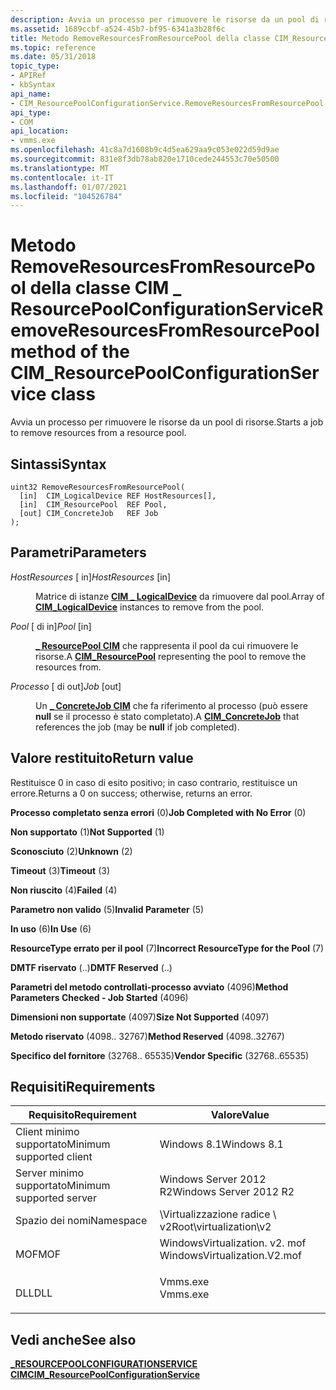 ```yaml
---
description: Avvia un processo per rimuovere le risorse da un pool di risorse.
ms.assetid: 1689ccbf-a524-45b7-bf95-6341a3b28f6c
title: Metodo RemoveResourcesFromResourcePool della classe CIM_ResourcePoolConfigurationService
ms.topic: reference
ms.date: 05/31/2018
topic_type:
- APIRef
- kbSyntax
api_name:
- CIM_ResourcePoolConfigurationService.RemoveResourcesFromResourcePool
api_type:
- COM
api_location:
- vmms.exe
ms.openlocfilehash: 41c8a7d1608b9c4d5ea629aa9c053e022d59d9ae
ms.sourcegitcommit: 831e8f3db78ab820e1710cede244553c70e50500
ms.translationtype: MT
ms.contentlocale: it-IT
ms.lasthandoff: 01/07/2021
ms.locfileid: "104526784"
---
```

# <a name="removeresourcesfromresourcepool-method-of-the-cim_resourcepoolconfigurationservice-class"></a><span data-ttu-id="df79d-103">Metodo RemoveResourcesFromResourcePool della classe CIM \_ ResourcePoolConfigurationService</span><span class="sxs-lookup"><span data-stu-id="df79d-103">RemoveResourcesFromResourcePool method of the CIM\_ResourcePoolConfigurationService class</span></span>

<span data-ttu-id="df79d-104">Avvia un processo per rimuovere le risorse da un pool di risorse.</span><span class="sxs-lookup"><span data-stu-id="df79d-104">Starts a job to remove resources from a resource pool.</span></span>

## <a name="syntax"></a><span data-ttu-id="df79d-105">Sintassi</span><span class="sxs-lookup"><span data-stu-id="df79d-105">Syntax</span></span>


```mof
uint32 RemoveResourcesFromResourcePool(
  [in]  CIM_LogicalDevice REF HostResources[],
  [in]  CIM_ResourcePool  REF Pool,
  [out] CIM_ConcreteJob   REF Job
);
```



## <a name="parameters"></a><span data-ttu-id="df79d-106">Parametri</span><span class="sxs-lookup"><span data-stu-id="df79d-106">Parameters</span></span>

<dl> <dt>

<span data-ttu-id="df79d-107">*HostResources* \[ in\]</span><span class="sxs-lookup"><span data-stu-id="df79d-107">*HostResources* \[in\]</span></span>
</dt> <dd>

<span data-ttu-id="df79d-108">Matrice di istanze [**CIM \_ LogicalDevice**](cim-logicaldevice.md) da rimuovere dal pool.</span><span class="sxs-lookup"><span data-stu-id="df79d-108">Array of [**CIM\_LogicalDevice**](cim-logicaldevice.md) instances to remove from the pool.</span></span>

</dd> <dt>

<span data-ttu-id="df79d-109">*Pool* \[ di in\]</span><span class="sxs-lookup"><span data-stu-id="df79d-109">*Pool* \[in\]</span></span>
</dt> <dd>

<span data-ttu-id="df79d-110">[**\_ ResourcePool CIM**](cim-resourcepool.md) che rappresenta il pool da cui rimuovere le risorse.</span><span class="sxs-lookup"><span data-stu-id="df79d-110">A [**CIM\_ResourcePool**](cim-resourcepool.md) representing the pool to remove the resources from.</span></span>

</dd> <dt>

<span data-ttu-id="df79d-111">*Processo* \[ di out\]</span><span class="sxs-lookup"><span data-stu-id="df79d-111">*Job* \[out\]</span></span>
</dt> <dd>

<span data-ttu-id="df79d-112">Un [**\_ ConcreteJob CIM**](cim-concretejob.md) che fa riferimento al processo (può essere **null** se il processo è stato completato).</span><span class="sxs-lookup"><span data-stu-id="df79d-112">A [**CIM\_ConcreteJob**](cim-concretejob.md) that references the job (may be **null** if job completed).</span></span>

</dd> </dl>

## <a name="return-value"></a><span data-ttu-id="df79d-113">Valore restituito</span><span class="sxs-lookup"><span data-stu-id="df79d-113">Return value</span></span>

<span data-ttu-id="df79d-114">Restituisce 0 in caso di esito positivo; in caso contrario, restituisce un errore.</span><span class="sxs-lookup"><span data-stu-id="df79d-114">Returns a 0 on success; otherwise, returns an error.</span></span>

<dl> <dt>

<span data-ttu-id="df79d-115">**Processo completato senza errori** (0)</span><span class="sxs-lookup"><span data-stu-id="df79d-115">**Job Completed with No Error** (0)</span></span>
</dt> <dt>

<span data-ttu-id="df79d-116">**Non supportato** (1)</span><span class="sxs-lookup"><span data-stu-id="df79d-116">**Not Supported** (1)</span></span>
</dt> <dt>

<span data-ttu-id="df79d-117">**Sconosciuto** (2)</span><span class="sxs-lookup"><span data-stu-id="df79d-117">**Unknown** (2)</span></span>
</dt> <dt>

<span data-ttu-id="df79d-118">**Timeout** (3)</span><span class="sxs-lookup"><span data-stu-id="df79d-118">**Timeout** (3)</span></span>
</dt> <dt>

<span data-ttu-id="df79d-119">**Non riuscito** (4)</span><span class="sxs-lookup"><span data-stu-id="df79d-119">**Failed** (4)</span></span>
</dt> <dt>

<span data-ttu-id="df79d-120">**Parametro non valido** (5)</span><span class="sxs-lookup"><span data-stu-id="df79d-120">**Invalid Parameter** (5)</span></span>
</dt> <dt>

<span data-ttu-id="df79d-121">**In uso** (6)</span><span class="sxs-lookup"><span data-stu-id="df79d-121">**In Use** (6)</span></span>
</dt> <dt>

<span data-ttu-id="df79d-122">**ResourceType errato per il pool** (7)</span><span class="sxs-lookup"><span data-stu-id="df79d-122">**Incorrect ResourceType for the Pool** (7)</span></span>
</dt> <dt>

<span data-ttu-id="df79d-123">**DMTF riservato** (..)</span><span class="sxs-lookup"><span data-stu-id="df79d-123">**DMTF Reserved** (..)</span></span>
</dt> <dt>

<span data-ttu-id="df79d-124">**Parametri del metodo controllati-processo avviato** (4096)</span><span class="sxs-lookup"><span data-stu-id="df79d-124">**Method Parameters Checked - Job Started** (4096)</span></span>
</dt> <dt>

<span data-ttu-id="df79d-125">**Dimensioni non supportate** (4097)</span><span class="sxs-lookup"><span data-stu-id="df79d-125">**Size Not Supported** (4097)</span></span>
</dt> <dt>

<span data-ttu-id="df79d-126">**Metodo riservato** (4098.. 32767)</span><span class="sxs-lookup"><span data-stu-id="df79d-126">**Method Reserved** (4098..32767)</span></span>
</dt> <dt>

<span data-ttu-id="df79d-127">**Specifico del fornitore** (32768.. 65535)</span><span class="sxs-lookup"><span data-stu-id="df79d-127">**Vendor Specific** (32768..65535)</span></span>
</dt> </dl>

## <a name="requirements"></a><span data-ttu-id="df79d-128">Requisiti</span><span class="sxs-lookup"><span data-stu-id="df79d-128">Requirements</span></span>



| <span data-ttu-id="df79d-129">Requisito</span><span class="sxs-lookup"><span data-stu-id="df79d-129">Requirement</span></span> | <span data-ttu-id="df79d-130">Valore</span><span class="sxs-lookup"><span data-stu-id="df79d-130">Value</span></span> |
|-------------------------------------|---------------------------------------------------------------------------------------------------------|
| <span data-ttu-id="df79d-131">Client minimo supportato</span><span class="sxs-lookup"><span data-stu-id="df79d-131">Minimum supported client</span></span><br/> | <span data-ttu-id="df79d-132">Windows 8.1</span><span class="sxs-lookup"><span data-stu-id="df79d-132">Windows 8.1</span></span><br/>                                                                                  |
| <span data-ttu-id="df79d-133">Server minimo supportato</span><span class="sxs-lookup"><span data-stu-id="df79d-133">Minimum supported server</span></span><br/> | <span data-ttu-id="df79d-134">Windows Server 2012 R2</span><span class="sxs-lookup"><span data-stu-id="df79d-134">Windows Server 2012 R2</span></span><br/>                                                                       |
| <span data-ttu-id="df79d-135">Spazio dei nomi</span><span class="sxs-lookup"><span data-stu-id="df79d-135">Namespace</span></span><br/>                | <span data-ttu-id="df79d-136">\\Virtualizzazione radice \\ v2</span><span class="sxs-lookup"><span data-stu-id="df79d-136">Root\\virtualization\\v2</span></span><br/>                                                                     |
| <span data-ttu-id="df79d-137">MOF</span><span class="sxs-lookup"><span data-stu-id="df79d-137">MOF</span></span><br/>                      | <dl> <span data-ttu-id="df79d-138"><dt>WindowsVirtualization. v2. mof</dt></span><span class="sxs-lookup"><span data-stu-id="df79d-138"><dt>WindowsVirtualization.V2.mof</dt></span></span> </dl> |
| <span data-ttu-id="df79d-139">DLL</span><span class="sxs-lookup"><span data-stu-id="df79d-139">DLL</span></span><br/>                      | <dl> <span data-ttu-id="df79d-140"><dt>Vmms.exe</dt></span><span class="sxs-lookup"><span data-stu-id="df79d-140"><dt>Vmms.exe</dt></span></span> </dl>                     |



## <a name="see-also"></a><span data-ttu-id="df79d-141">Vedi anche</span><span class="sxs-lookup"><span data-stu-id="df79d-141">See also</span></span>

<dl> <dt>

[<span data-ttu-id="df79d-142">**\_RESOURCEPOOLCONFIGURATIONSERVICE CIM**</span><span class="sxs-lookup"><span data-stu-id="df79d-142">**CIM\_ResourcePoolConfigurationService**</span></span>](cim-resourcepoolconfigurationservice.md)
</dt> </dl>

 

 




